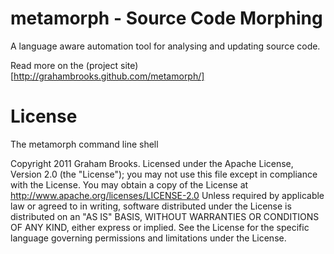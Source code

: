 # metamorph - Source Code Morphing

A language aware automation tool for analysing and updating source
code.

Read more on the (project site)[http://grahambrooks.github.com/metamorph/]

# License

The metamorph command line shell

Copyright 2011 Graham Brooks. Licensed under the Apache License,
Version 2.0 (the "License"); you may not use this file except in
compliance with the License. You may obtain a copy of the License at
http://www.apache.org/licenses/LICENSE-2.0 Unless required by
applicable law or agreed to in writing, software distributed under the
License is distributed on an "AS IS" BASIS, WITHOUT WARRANTIES OR
CONDITIONS OF ANY KIND, either express or implied. See the License for
the specific language governing permissions and limitations under the
License.
